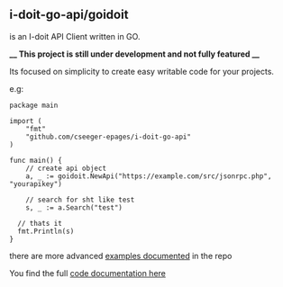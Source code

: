 ## i-doit-go-api/goidoit 

is an I-doit API Client written in GO.

**__ This project is still under development and not fully featured __**

Its focused on simplicity to create easy writable code for your projects.

e.g:

```
package main

import (
	"fmt"
	"github.com/cseeger-epages/i-doit-go-api"
)

func main() {
	// create api object
	a, _ := goidoit.NewApi("https://example.com/src/jsonrpc.php", "yourapikey")

	// search for sht like test
	s, _ := a.Search("test")

  // thats it
  fmt.Println(s)
}
```

there are more advanced [examples documented](https://github.com/cseeger-epages/i-doit-go-api/tree/master/examples) in the repo

You find the full [code documentation here](https://godoc.org/github.com/cseeger-epages/i-doit-go-api)
